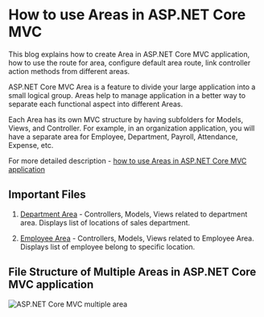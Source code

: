 # How to use Areas in ASP.NET Core MVC

This blog explains how to create Area in ASP.NET Core MVC application, how to use the route for area, configure default area route, link controller action methods from different areas.

ASP.NET Core MVC Area is a feature to divide your large application into a small logical group. Areas help to manage application in a better way to separate each functional aspect into different Areas.

Each Area has its own MVC structure by having subfolders for Models, Views, and Controller. For example, in an organization application, you will have a separate area for Employee, Department, Payroll, Attendance, Expense, etc.

For more detailed description - [how to use Areas in ASP.NET Core MVC application](https://geeksarray.com/blog/how-to-use-areas-in-asp-net-core-mvc)

## Important Files
1. [Department Area](https://github.com/geeksarray/how-to-use-areas-in-asp-net-core-mvc/tree/main/AreaDemo/Areas/Department) -  Controllers, Models, Views related to department 
   area. Displays list of locations of sales department.
   
1. [Employee Area](https://github.com/geeksarray/how-to-use-areas-in-asp-net-core-mvc/tree/main/AreaDemo/Areas/Employee) - Controllers, Models, Views related to Employee Area.
   Displays list of employee belong to specific location.
   
## File Structure of Multiple Areas in ASP.NET Core MVC application
![ASP.NET Core MVC multiple area](https://geeksarray.com/images/blog/asp-net-core-mvc-multiple-areas.PNG)

 
